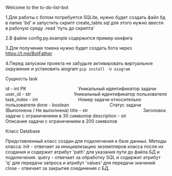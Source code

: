 Welcome to the to-do-list-bot

1.Для работы с ботом потребуется SQLite, нужно будет создать файл бд в папке 'bd' и запустить скрипт create_table.sql для этого нужно ввести в рабочую среду .read 'путь до скрипта'

2.В файле config.py.example содержится пример конфига

3.Для получения токена нужно будет создать бота через https://t.me/BotFather

4.Перед запуском проекта не забудьте активировать виртуальное окружение и установить aiogram `pip install -U aiogram`

Сущность task

id - int PK             Уникальный идентификатор задачи
user_id - str               Уникальный идентификатор пользователя
task_index - int         Номер задачи относительно пользователя
done - boolean         Статус задачи (Выполнена / Не выполнена)
title - str             Заголовок задачи с ограничением в 30 символов
description - str           Описание задачи с ограничением в 200 символов

Класс Database

Представленный класс создан для подключения к базе данных.
Методы класса:
init - отвечает за инициализацию экземпляров класса после их создания и содержит атрибут 'path' для указания пути до файла БД и подключения.
query - отвечает за обработку SQL и содержит атрибут 'q' для передачи запроса и атрибут 'values' для передачи значений
close - отвечает за закрытие соединения с БД.

